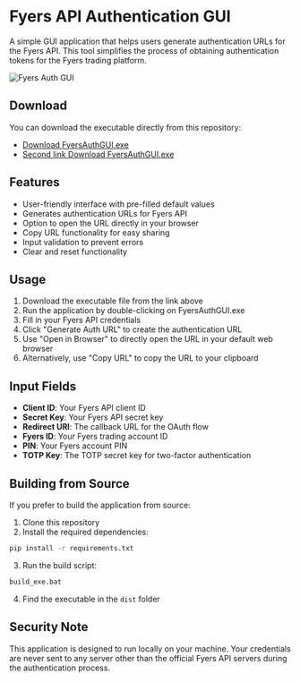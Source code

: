 # Fyers API Authentication GUI

A simple GUI application that helps users generate authentication URLs for the Fyers API. This tool simplifies the process of obtaining authentication tokens for the Fyers trading platform.

![Fyers Auth GUI](https://github.com/user/fyersactivater/raw/main/screenshots/app_screenshot.png)

## Download

You can download the executable directly from this repository:

- [Download FyersAuthGUI.exe](https://github.com/user/fyersactivater/raw/main/dist/FyersAuthGUI.exe)
- [Second link Download FyersAuthGUI.exe](https://drive.google.com/file/d/1Ijp_amCpFEKi3lt8LqeQYELtd2fDfQcP/view?usp=sharing)

## Features

- User-friendly interface with pre-filled default values
- Generates authentication URLs for Fyers API
- Option to open the URL directly in your browser
- Copy URL functionality for easy sharing
- Input validation to prevent errors
- Clear and reset functionality

## Usage

1. Download the executable file from the link above
2. Run the application by double-clicking on FyersAuthGUI.exe
3. Fill in your Fyers API credentials
4. Click "Generate Auth URL" to create the authentication URL
5. Use "Open in Browser" to directly open the URL in your default web browser
6. Alternatively, use "Copy URL" to copy the URL to your clipboard

## Input Fields

- **Client ID**: Your Fyers API client ID
- **Secret Key**: Your Fyers API secret key
- **Redirect URI**: The callback URL for the OAuth flow
- **Fyers ID**: Your Fyers trading account ID
- **PIN**: Your Fyers account PIN
- **TOTP Key**: The TOTP secret key for two-factor authentication

## Building from Source

If you prefer to build the application from source:

1. Clone this repository
2. Install the required dependencies:

```bash
pip install -r requirements.txt
```

3. Run the build script:

```bash
build_exe.bat
```

4. Find the executable in the `dist` folder

## Security Note

This application is designed to run locally on your machine. Your credentials are never sent to any server other than the official Fyers API servers during the authentication process.

